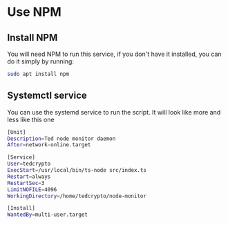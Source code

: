 # Use NPM

## Install NPM

You will need NPM to run this service, if you don't have it installed, you can do it
simply by running:

```bash
sudo apt install npm
```

## Systemctl service

You can use the systemd service to run the script. It will look like more and less like this one

```bash
[Unit]
Description=Ted node monitor daemon
After=network-online.target

[Service]
User=tedcrypto
ExecStart=/usr/local/bin/ts-node src/index.ts
Restart=always
RestartSec=3
LimitNOFILE=4096
WorkingDirectory=/home/tedcrypto/node-monitor

[Install]
WantedBy=multi-user.target
```